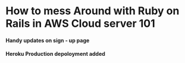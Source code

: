 # How to mess Around with Ruby on Rails in AWS Cloud server 101

#### Handy updates on sign - up page
#### Heroku Production depoloyment added
